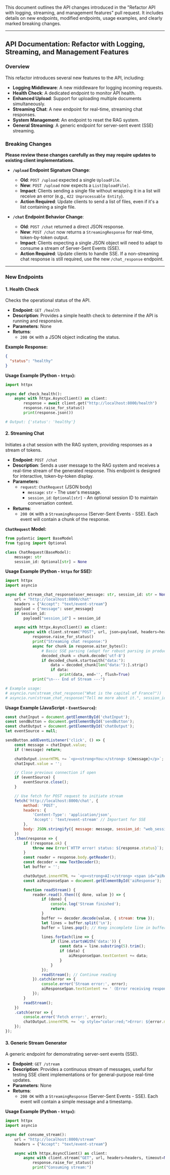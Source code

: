 This document outlines the API changes introduced in the "Refactor API with logging, streaming, and management features" pull request. It includes details on new endpoints, modified endpoints, usage examples, and clearly marked breaking changes.

---

## API Documentation: Refactor with Logging, Streaming, and Management Features

### Overview

This refactor introduces several new features to the API, including:
*   **Logging Middleware**: A new middleware for logging incoming requests.
*   **Health Check**: A dedicated endpoint to monitor API health.
*   **Enhanced Upload**: Support for uploading multiple documents simultaneously.
*   **Streaming Chat**: A new endpoint for real-time, streaming chat responses.
*   **System Management**: An endpoint to reset the RAG system.
*   **General Streaming**: A generic endpoint for server-sent event (SSE) streaming.

### Breaking Changes

**Please review these changes carefully as they may require updates to existing client implementations.**

*   **`/upload` Endpoint Signature Change**:
    *   **Old**: `POST /upload` expected a single `UploadFile`.
    *   **New**: `POST /upload` now expects a `List[UploadFile]`.
    *   **Impact**: Clients sending a single file without wrapping it in a list will receive an error (e.g., `422 Unprocessable Entity`).
    *   **Action Required**: Update clients to send a list of files, even if it's a list containing a single file.

*   **`/chat` Endpoint Behavior Change**:
    *   **Old**: `POST /chat` returned a direct JSON response.
    *   **New**: `POST /chat` now returns a `StreamingResponse` for real-time, token-by-token output.
    *   **Impact**: Clients expecting a single JSON object will need to adapt to consume a stream of Server-Sent Events (SSE).
    *   **Action Required**: Update clients to handle SSE. If a non-streaming chat response is still required, use the new `/chat_response` endpoint.

---

### New Endpoints

#### 1. Health Check

Checks the operational status of the API.

*   **Endpoint**: `GET /health`
*   **Description**: Provides a simple health check to determine if the API is running and responsive.
*   **Parameters**: None
*   **Returns**:
    *   `200 OK` with a JSON object indicating the status.

**Example Response:**

```json
{
  "status": "healthy"
}
```

**Usage Example (Python - `httpx`):**

```python
import httpx

async def check_health():
    async with httpx.AsyncClient() as client:
        response = await client.get("http://localhost:8000/health")
        response.raise_for_status()
        print(response.json())

# Output: {'status': 'healthy'}
```

#### 2. Streaming Chat

Initiates a chat session with the RAG system, providing responses as a stream of tokens.

*   **Endpoint**: `POST /chat`
*   **Description**: Sends a user message to the RAG system and receives a real-time stream of the generated response. This endpoint is designed for interactive, token-by-token display.
*   **Parameters**:
    *   `request`: `ChatRequest` (JSON body)
        *   `message`: `str` - The user's message.
        *   `session_id`: `Optional[str]` - An optional session ID to maintain conversation context.
*   **Returns**:
    *   `200 OK` with a `StreamingResponse` (Server-Sent Events - SSE). Each event will contain a chunk of the response.

**`ChatRequest` Model:**

```python
from pydantic import BaseModel
from typing import Optional

class ChatRequest(BaseModel):
    message: str
    session_id: Optional[str] = None
```

**Usage Example (Python - `httpx` for SSE):**

```python
import httpx
import asyncio

async def stream_chat_response(user_message: str, session_id: str = None):
    url = "http://localhost:8000/chat"
    headers = {"Accept": "text/event-stream"}
    payload = {"message": user_message}
    if session_id:
        payload["session_id"] = session_id

    async with httpx.AsyncClient() as client:
        async with client.stream("POST", url, json=payload, headers=headers, timeout=None) as response:
            response.raise_for_status()
            print("Streaming chat response:")
            async for chunk in response.aiter_bytes():
                # Basic SSE parsing (adapt for robust parsing in production)
                decoded_chunk = chunk.decode('utf-8')
                if decoded_chunk.startswith("data:"):
                    data = decoded_chunk[len("data:"):].strip()
                    if data:
                        print(data, end='', flush=True)
            print("\n--- End of Stream ---")

# Example usage:
# asyncio.run(stream_chat_response("What is the capital of France?"))
# asyncio.run(stream_chat_response("Tell me more about it.", session_id="my_session_123"))
```

**Usage Example (JavaScript - `EventSource`):**

```javascript
const chatInput = document.getElementById('chatInput');
const sendButton = document.getElementById('sendButton');
const chatOutput = document.getElementById('chatOutput');
let eventSource = null;

sendButton.addEventListener('click', () => {
    const message = chatInput.value;
    if (!message) return;

    chatOutput.innerHTML += `<p><strong>You:</strong> ${message}</p>`;
    chatInput.value = '';

    // Close previous connection if open
    if (eventSource) {
        eventSource.close();
    }

    // Use fetch for POST request to initiate stream
    fetch('http://localhost:8000/chat', {
        method: 'POST',
        headers: {
            'Content-Type': 'application/json',
            'Accept': 'text/event-stream' // Important for SSE
        },
        body: JSON.stringify({ message: message, session_id: "web_session_1" })
    })
    .then(response => {
        if (!response.ok) {
            throw new Error(`HTTP error! status: ${response.status}`);
        }
        const reader = response.body.getReader();
        const decoder = new TextDecoder();
        let buffer = '';

        chatOutput.innerHTML += `<p><strong>AI:</strong> <span id="aiResponse"></span></p>`;
        const aiResponseSpan = document.getElementById('aiResponse');

        function readStream() {
            reader.read().then(({ done, value }) => {
                if (done) {
                    console.log('Stream finished');
                    return;
                }
                buffer += decoder.decode(value, { stream: true });
                let lines = buffer.split('\n');
                buffer = lines.pop(); // Keep incomplete line in buffer

                lines.forEach(line => {
                    if (line.startsWith('data:')) {
                        const data = line.substring(5).trim();
                        if (data) {
                            aiResponseSpan.textContent += data;
                        }
                    }
                });
                readStream(); // Continue reading
            }).catch(error => {
                console.error('Stream error:', error);
                aiResponseSpan.textContent += ' (Error receiving response)';
            });
        }
        readStream();
    })
    .catch(error => {
        console.error('Fetch error:', error);
        chatOutput.innerHTML += `<p style="color:red;">Error: ${error.message}</p>`;
    });
});
```

#### 3. Generic Stream Generator

A generic endpoint for demonstrating server-sent events (SSE).

*   **Endpoint**: `GET /stream`
*   **Description**: Provides a continuous stream of messages, useful for testing SSE client implementations or for general-purpose real-time updates.
*   **Parameters**: None
*   **Returns**:
    *   `200 OK` with a `StreamingResponse` (Server-Sent Events - SSE). Each event will contain a simple message and a timestamp.

**Usage Example (Python - `httpx`):**

```python
import httpx
import asyncio

async def consume_stream():
    url = "http://localhost:8000/stream"
    headers = {"Accept": "text/event-stream"}

    async with httpx.AsyncClient() as client:
        async with client.stream("GET", url, headers=headers, timeout=None) as response:
            response.raise_for_status()
            print("Consuming stream:")
